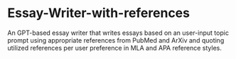 # Essay-Writer-with-references
An GPT-based essay writer that writes essays based on an user-input topic prompt using appropriate references from PubMed and ArXiv and quoting utilized references per user preference in MLA and APA reference styles.
